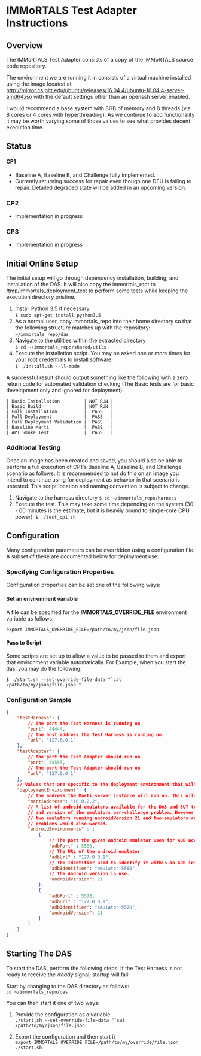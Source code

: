 # IMMoRTALS Test Adapter Instructions

## Overview
The IMMoRTALS Test Adapter consists of a copy of the IMMoRTALS source code repository.

The environment we are running it in consists of a virtual machine installed using the image located at 
http://mirror.cs.pitt.edu/ubuntu/releases/16.04.4/ubuntu-16.04.4-server-amd64.iso with the default settings other than
an openssh server enabled.  

I would recommend a base system with 8GB of memory and 8 threads (via 8 cores or 4 cores with hyperthreading).  As we 
continue to add functionality it may be worth varying some of those values to see what provides decent execution time.

## Status

#### CP1
 * Baseline A, Baseline B, and Challenge fully implemented.
 * Currently returning success for repair even though one DFU is failing to repair. Detailed degraded state will be 
   added in an upcoming version.

### CP2
 * Implementation in progress 

### CP3
 * Implementation in progress 
 
## Initial Online Setup

The initial setup will go through dependency installation, building, and installation of the DAS. It will also copy the 
immortals_root to /tmp/immortals_deployment_test to perform some tests while keeping the execution directory pristine.

1. Install Python 3.5 if necessary  
    `$ sudo apt-get install python3.5`
2. As a normal user, copy immortals_repo into their home directory so that the following structure matches up with the 
repository:  
    `~/immortals_repo/das`
3.  Navigate to the utilities within the extracted directory  
    `$ cd ~/immortals_repo/shared/utils`
4.  Execute the installation script. You may be asked one or more times for your root credentials to install software.  
    `$ ./install.sh --ll-mode`  

A successful result should output something like the following with a zero return code for automated validation checking (The 
Basic tests are for basic development only and ignored for deployment):  

```
| Basic Installation         | NOT RUN |  
| Basic Build                | NOT RUN |  
| Full Installation          |  PASS   |  
| Full Deployment            |  PASS   |  
| Full Deployment Validation |  PASS   |  
| Baseline Marti             |  PASS   |  
| API Smoke Test             |  PASS   |
```

### Additional Testing

Once an image has been created and saved, you should also be able to perform a full execution of CP1's Baseline A, 
Baseline B, and Challenge scenario as follows.  It is recommended to not do this on an image you intend to continue 
 using for deployment as behavior in that scenario is untested. This script location and naming convention is subject 
 to change.

1.  Navigate to the harness directory
    `$ cd ~/immortals_repo/harness`
2.  Execute the test. This may take some time depending on the system (30 - 60 minutes is the estimate, but it is 
heavily bound to single-core CPU power):
    `$ ./test_cp1.sh`

## Configuration

Many configuration parameters can be overridden using a configuration file. A subset of these are documented below for 
deployment use.

### Specifying Configuration Properties

Configuration properties can be set one of the following ways:

#### Set an environment variable

A file can be specified for the **IMMORTALS_OVERRIDE_FILE** environment variable as follows:  

`export IMMORTALS_OVERRIDE_FILE=/path/to/my/json/file.json`

#### Pass to Script

Some scripts are set up to allow a value to be passed to them and export that environment variable automatically. For 
Example, when you start the das, you may do the following:

``$ ./start.sh --set-override-file-data "`cat /path/to/my/json/file.json`"``

### Configuration Sample
```json
{
    "testHarness": {
        // The port the Test Harness is running on
        "port": 44444,
        // The host address the Test Harness is running on
        "url": "127.0.0.1"
    },
    "testAdapter": {
        // The port the Test Adapter should run on
        "port": 55555,
        // The port the Test Adapter should run on
        "url": "127.0.0.1"
    },
    // Values that are specific to the deployment environment that will need to be modified
    "deploymentEnvironment": {
        // The address the Marti server instance will run on. This will be the same as the DAS
        "martiAddress": "10.0.2.2",
        // A list of android emulators available for the DAS and SUT to utilize via ADB. You may configure the number 
        // and version of the emulators per-challenge problem. However, if you would like to simplify things, providing 
        // two emulators running androidVersion 21 and two emulators running androidVersion 23 for all challenge 
        // problems would also worked.
        "androidEnvironments" : [
            {
                // The port the given android emulator uses for ADB access
                "adbPort" : 5580,
                // The URL of the android emulator
                "adbUrl" : "127.0.0.1",
                // The Identifier used to identify it within an ADB instance
                "adbIdentifier": "emulator-5580",
                // The Android version in use.
                "androidVersion": 21
            },
            {
                "adbPort" : 5578,
                "adbUrl" : "127.0.0.1",
                "adbIdentifier": "emulator-5578",
                "androidVersion": 21
            }
        ]
    }
}
```

## Starting The DAS

To start the DAS, perform the following steps. If the Test Harness is not ready to receive the _/ready_ signal, startup 
will fail!

Start by changing to the DAS directory as follows:  
`cd ~/immortals_repo/das`

You can then start it one of two ways:

1.  Provide the configuration as a variable  
``./start.sh --set-override-file-data "`cat /path/to/my/json/file.json``  

2.  Export the configuration and then start it  
``export IMMORTALS_OVERRIDE_FILE=/path/to/my/override/file.json``  
``./start.sh``

